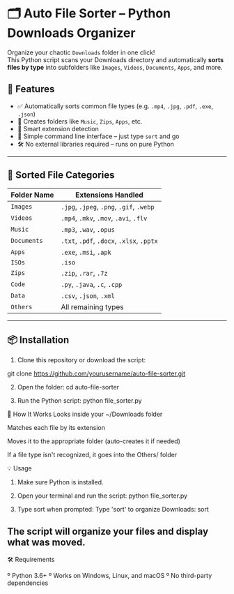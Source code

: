 # 🗂️ Auto File Sorter – Python Downloads Organizer

Organize your chaotic `Downloads` folder in one click!  
This Python script scans your Downloads directory and automatically **sorts files by type** into subfolders like `Images`, `Videos`, `Documents`, `Apps`, and more.

## 🚀 Features

- ✅ Automatically sorts common file types (e.g. `.mp4`, `.jpg`, `.pdf`, `.exe`, `.json`)
- 📂 Creates folders like `Music`, `Zips`, `Apps`, etc.
- 🧠 Smart extension detection
- 🧪 Simple command line interface – just type `sort` and go
- 🛠️ No external libraries required – runs on pure Python

---

## 📁 Sorted File Categories

| Folder Name | Extensions Handled |
|-------------|--------------------|
| `Images`    | `.jpg`, `.jpeg`, `.png`, `.gif`, `.webp` |
| `Videos`    | `.mp4`, `.mkv`, `.mov`, `.avi`, `.flv` |
| `Music`     | `.mp3`, `.wav`, `.opus` |
| `Documents` | `.txt`, `.pdf`, `.docx`, `.xlsx`, `.pptx` |
| `Apps`      | `.exe`, `.msi`, `.apk` |
| `ISOs`      | `.iso` |
| `Zips`      | `.zip`, `.rar`, `.7z` |
| `Code`      | `.py`, `.java`, `.c`, `.cpp` |
| `Data`      | `.csv`, `.json`, `.xml` |
| `Others`    | All remaining types |

---

## 📦 Installation

1. Clone this repository or download the script:


git clone https://github.com/yourusername/auto-file-sorter.git

2. Open the folder:
cd auto-file-sorter

3. Run the Python script:
python file_sorter.py


🧠 How It Works
Looks inside your ~/Downloads folder

Matches each file by its extension

Moves it to the appropriate folder (auto-creates it if needed)

If a file type isn't recognized, it goes into the Others/ folder

💡 Usage
1. Make sure Python is installed.

2. Open your terminal and run the script:
python file_sorter.py


3. Type sort when prompted:
Type 'sort' to organize Downloads: sort


## The script will organize your files and display what was moved.

🛠️ Requirements

º Python 3.6+
º Works on Windows, Linux, and macOS
º No third-party dependencies

